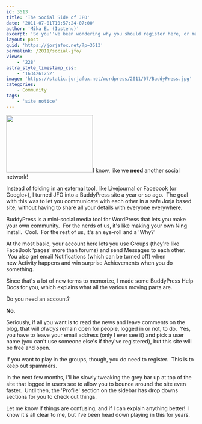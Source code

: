 ```yaml
---
id: 3513
title: 'The Social Side of JFO'
date: '2011-07-01T10:57:24-07:00'
author: 'Mika E. (Ipstenu)'
excerpt: 'So you''ve been wondering why you should register here, or maybe what all the bells and whistles are for?  This may help you out!'
layout: post
guid: 'https://jorjafox.net/?p=3513'
permalink: /2011/social-jfo/
Views:
    - '228'
astra_style_timestamp_css:
    - '1634261252'
image: 'https://static.jorjafox.net/wordpress/2011/07/BuddyPress.jpg'
categories:
    - Community
tags:
    - 'site notice'
---
```


<img class="alignleft size-medium wp-image-3514" title="BuddyPress" src="//static.jorjafox.net/wordpress/2011/07/BuddyPress-250x250.jpg" alt="" width="230" height="152" />I know, like we **need** another social network!

Instead of folding in an external tool, like Livejournal or Facebook (or Google+), I turned JFO into a BuddyPress site a year or so ago.  The goal with this was to let you communicate with each other in a safe Jorja based site, without having to share all your details with everyone everywhere.

BuddyPress is a mini-social media tool for WordPress that lets you make your own community.  For the nerds of us, it's like making your own Ning install.  Cool.  For the rest of us, it's an eye-roll and a 'Why?'

At the most basic, your account here lets you use Groups (they're like FaceBook 'pages' more than forums) and send Messages to each other.  You also get email Notifications (which can be turned off) when new Activity happens and win surprise Achievements when you do something.

Since that's a lot of new terms to memorize, I made some BuddyPress Help Docs for you, which explains what all the various moving parts are.

Do you need an account?

**No.**

Seriously, if all you want is to read the news and leave comments on the blog, that will <em>always</em> remain open for people, logged in or not, to do.  Yes, you have to leave your email address (only I ever see it) and pick a user name (you can't use someone else's if they've registered), but this site will be free and open.

If you want to play in the groups, though, you do need to register.  This is to keep out spammers.

In the next few months, I'll be slowly tweaking the grey bar up at top of the site that logged in users see to allow you to bounce around the site even faster.  Until then, the 'Profile' section on the sidebar has drop downs sections for you to check out things.

Let me know if things are confusing, and if I can explain anything better!  I know it's all clear to me, but I've been head down playing in this for years.
